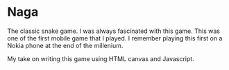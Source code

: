 # Naga
The classic snake game. I was always fascinated with this game. This was one of the first mobile game that I played.
I remember playing this first on a Nokia phone at the end of the millenium.

My take on writing this game using HTML canvas and Javascript.
